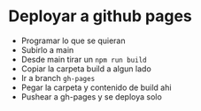 # Deployar a github pages
- Programar lo que se quieran
- Subirlo a main
- Desde main tirar un `npm run build`
- Copiar la carpeta build a algun lado
- Ir a branch `gh-pages` 
- Pegar la carpeta y contenido de build ahi
- Pushear a gh-pages y se deploya solo